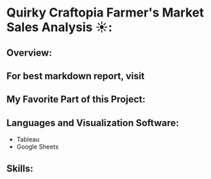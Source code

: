 # Quirky Craftopia Farmer's Market Sales Analysis ☀️:

## Overview: 

## For best markdown report, visit 

## My Favorite Part of this Project: 

## Languages and Visualization Software: 

- Tableau
- Google Sheets

## Skills: 


